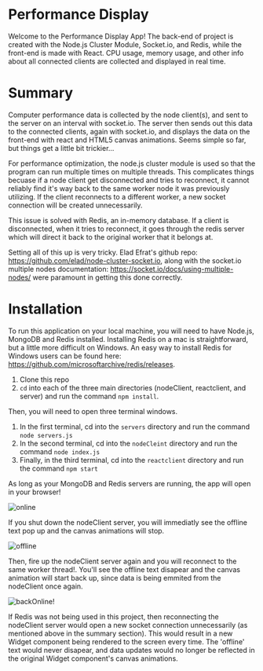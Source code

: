 # Performance Display

Welcome to the Performance Display App! The back-end of project is created with the Node.js Cluster Module, Socket.io, and Redis, while the front-end is made with React.
CPU usage, memory usage, and other info about all connected clients are collected and displayed in real time.

# Summary

Computer performance data is collected by the node client(s), and sent to the server on an interval with socket.io. The server then sends out this data to the connected clients, again with socket.io, and displays the data on the front-end with react and HTML5 canvas animations. Seems simple so far, but things get a little bit trickier...

For performance optimization, the node.js cluster module is used so that the program can run multiple times on multiple threads. This complicates things becuase if a node client get disconnected and tries to reconnect, it cannot reliably find it's way back to the same worker node it was previously utilizing. If the client reconnects to a different worker, a new socket connection will be created unnecessarily. 

This issue is solved with Redis, an in-memory database. If a client is disconnected, when it tries to reconnect, it goes through the redis server which will direct it back to the original worker that it belongs at.

Setting all of this up is very tricky. Elad Efrat's github repo: https://github.com/elad/node-cluster-socket.io, along with the socket.io multiple nodes documentation: https://socket.io/docs/using-multiple-nodes/ were paramount in getting this done correctly.

# Installation

To run this application on your local machine, you will need to have Node.js, MongoDB and Redis installed. Installing Redis on a mac is straightforward, but a little more difficult on Windows. An easy way to install Redis for Windows users can be found here: https://github.com/microsoftarchive/redis/releases.

1. Clone this repo
2. ```cd``` into each of the three main directories (nodeClient, reactclient, and server) and run the command ```npm install```.

Then, you will need to open three terminal windows.
1. In the first terminal, cd into the ```servers``` directory and run the command ```node servers.js```
2. In the second terminal, cd into the ```nodeCleint``` directory and run the command ```node index.js```
3. Finally, in the third terminal, cd into the ```reactclient``` directory and run the command ```npm start```

As long as your MongoDB and Redis servers are running, the app will open in your browser!

![online](https://res.cloudinary.com/jeffpalmeri/image/upload/v1571760185/online.png)

If you shut down the nodeClient server, you will immediatly see the offline text pop up and the canvas animations will stop.

![offline](https://res.cloudinary.com/jeffpalmeri/image/upload/v1571760197/offline.png)

Then, fire up the nodeClient server again and you will reconnect to the same worker thread!. You'll see the offline text disapear and the canvas animation will start back up, since data is being emmited from the nodeClient once again.

![backOnline!](https://res.cloudinary.com/jeffpalmeri/image/upload/v1571760185/online.png)

If Redis was not being used in this project, then reconnecting the nodeClient server would open a new socket connection unnecessarily (as mentioned above in the summary section). This would result in a new Widget component being rendered to the screen every time. The 'offline' text would never disapear, and data updates would no longer be reflected in the original Widget component's canvas animations.
